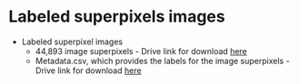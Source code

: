 # Labeled superpixels images

*	Labeled superpixel images
	* 44,893 image superpixels - Drive link for download [here](https://1drv.ms/u/c/0a033bc87136788e/EY54NnHIOwMggAprjwwAAAABSNr1Mi1I7_g00B7RnHup8Q?e=0SOfr5)
	* Metadata.csv, which provides the labels for the image superpixels - Drive link for download [here](https://1drv.ms/t/c/0a033bc87136788e/EY54NnHIOwMggAp4jwwAAAABApe9TqDFDpwRfA2GlEQdxQ?e=hPfzDa)

